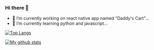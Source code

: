 ### Hi there 👋

<!--
**victorcharl/victorcharl** is a ✨ _special_ ✨ repository because its `README.md` (this file) appears on your GitHub profile.
-->

- 🔭 I’m currently working on react native app named "Daddy's Cart"...
- 🌱 I’m currently learning python and javascript...

[![Top Langs](https://github-readme-stats.vercel.app/api/top-langs/?username=victorcharl)](https://github.com/anuraghazra/github-readme-stats)

[![My github stats](https://github-readme-stats.vercel.app/api?username=victorcharl&count_private=true&show_icons=true&theme=radical&hide_rank=false)](https://github.com/victorcharl/github-readme-stats)
